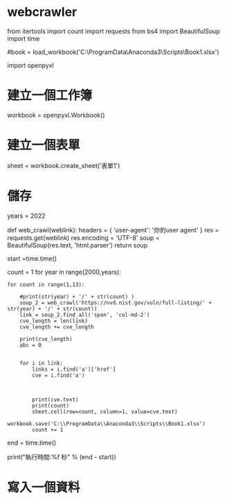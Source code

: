 # webcrawler
from itertools import count
import requests
from bs4 import BeautifulSoup
import time


#book = load_workbook('C:\\ProgramData\\Anaconda3\\Scripts\\Book1.xlsx')

import openpyxl

# 建立一個工作簿
workbook = openpyxl.Workbook()
# 建立一個表單
sheet = workbook.create_sheet('表單1')

# 儲存






years = 2022


def web_crawl(weblink):
  headers = {
      	'user-agent': '你的user agent'
      }
  res = requests.get(weblink)
  res.encoding = 'UTF-8'
  soup = BeautifulSoup(res.text, 'html.parser')
  return soup



start =time.time()

count = 1
for year in range(2000,years):


    
    for count in range(1,13):
        
        #print(str(year) + '/' + str(count) )
        soup_2 = web_crawl('https://nvd.nist.gov/vuln/full-listing/' + str(year) + '/' + str(count))
        link = soup_2.find_all('span', 'col-md-2')
        cve_length = len(link)
        cve_length += cve_length
        
        print(cve_length)
        abc = 0
        
        
        for i in link:
            links = i.find('a')['href']
            cve = i.find('a')
             
            
            
            print(cve.text)
            print(count)
            sheet.cell(row=count, column=1, value=cve.text)
            workbook.save('C:\\ProgramData\\Anaconda3\\Scripts\\Book1.xlsx')
            count += 1
            





end = time.time()

print("執行時間:%f 秒" % (end - start))


# 寫入一個資料

